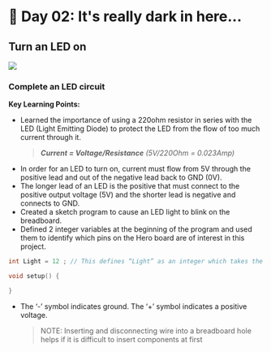 # :rocket: Day 02: It's really dark in here...

## Turn an LED on

![](led.gif)

### Complete an LED circuit
**Key Learning Points:**

- Learned the importance of using a 220ohm resistor in series with the LED (Light Emitting Diode) to protect the LED from the flow of too much current through it.
  > _**Current = Voltage/Resistance**_ _(5V/220Ohm = 0.023Amp)_
- In order for an LED to turn on, current must flow from 5V through the positive lead and out of the negative lead back to GND (0V).
- The longer lead of an LED is the positive that must connect to the positive output voltage (5V) and the shorter lead is negative and connects to GND.
- Created a sketch program to cause an LED light to blink on the breadboard.
- Defined 2 integer variables at the beginning of the program and used them to identify which pins on the Hero board are of interest in this project.
```C++
int Light = 12 ; // This defines “Light” as an integer which takes the value 12, the pin on the Hero board that the LED is connected to

void setup() {

}
```
- The ‘-’ symbol indicates ground. The ‘+’ symbol indicates a positive voltage.
  > NOTE: Inserting and disconnecting wire into a breadboard hole helps if it is difficult to insert components at first
